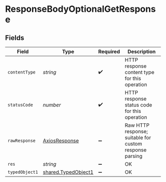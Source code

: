# ResponseBodyOptionalGetResponse


## Fields

| Field                                                             | Type                                                              | Required                                                          | Description                                                       |
| ----------------------------------------------------------------- | ----------------------------------------------------------------- | ----------------------------------------------------------------- | ----------------------------------------------------------------- |
| `contentType`                                                     | *string*                                                          | :heavy_check_mark:                                                | HTTP response content type for this operation                     |
| `statusCode`                                                      | *number*                                                          | :heavy_check_mark:                                                | HTTP response status code for this operation                      |
| `rawResponse`                                                     | [AxiosResponse](https://axios-http.com/docs/res_schema)           | :heavy_minus_sign:                                                | Raw HTTP response; suitable for custom response parsing           |
| `res`                                                             | *string*                                                          | :heavy_minus_sign:                                                | OK                                                                |
| `typedObject1`                                                    | [shared.TypedObject1](../../../sdk/models/shared/typedobject1.md) | :heavy_minus_sign:                                                | OK                                                                |
